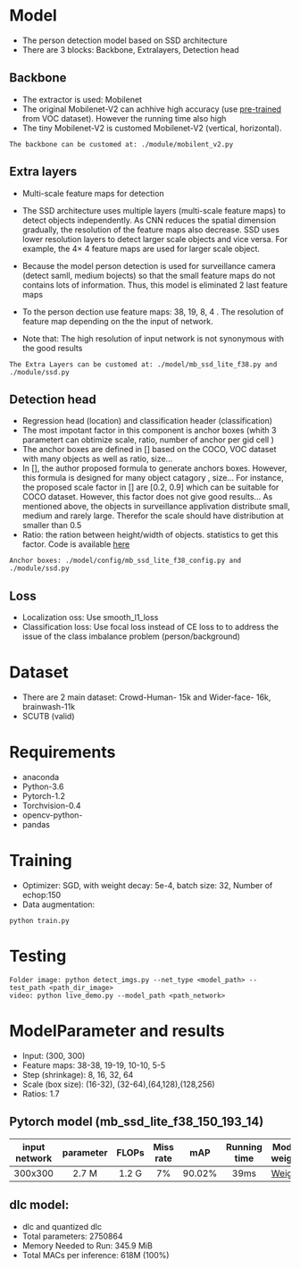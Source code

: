 

# Model
* The person detection model based on SSD architecture
* There are 3 blocks: Backbone, Extralayers, Detection head

## Backbone

* The extractor is used: Mobilenet
* The original Mobilenet-V2 can achhive high accuracy (use [pre-trained](https://storage.googleapis.com/models-hao/mb2-ssd-lite-mp-0_686.pth) from VOC dataset). However the running time also high
* The tiny Mobilenet-V2 is customed Mobilenet-V2 (vertical, horizontal).
```
The backbone can be customed at: ./module/mobilent_v2.py
```


## Extra layers
* Multi-scale feature maps for detection
* The SSD architecture uses multiple layers (multi-scale feature maps) to detect objects independently. As CNN reduces the spatial dimension gradually, the resolution of the feature maps also decrease. SSD uses lower resolution layers to detect larger scale objects and vice versa. For example, the 4× 4 feature maps are used for larger scale object.
* Because the model person detection is  used for surveillance camera (detect samll, medium bojects) so that the small feature maps do not contains lots of information. Thus, this model is eliminated 2 last feature maps
* To the person dection use feature maps: 38, 19, 8, 4 . The resolution of feature map depending on the the input of network.

* Note that: The high resolution of input network is not synonymous with the good results
```
The Extra Layers can be customed at: ./model/mb_ssd_lite_f38.py and ./module/ssd.py
```

## Detection head

* Regression head (location) and  classification header (classification)
* The most impotant factor in this component is anchor boxes (whith 3 parametert can obtimize scale, ratio, number of anchor per gid cell )
* The anchor boxes are defined in [] based on the COCO, VOC dataset with many objects as well as ratio, size...
* In [], the author proposed formula to generate anchors boxes. However, this formula is designed for many object catagory , size... For instance, the proposed scale factor in [] are [0.2, 0.9] which can be suitable for COCO dataset. However, this factor does not give good results... As mentioned above, the objects in surveillance applivation distribute small, medium and rarely large. Therefor the scale should have distribution at smaller than 0.5
* Ratio: the ration between height/width of objects. statistics to get this factor. Code is available [here]()

```
Anchor boxes: ./model/config/mb_ssd_lite_f38_config.py and ./module/ssd.py
```

## Loss 
* Localization oss: Use smooth_l1_loss
* Classification loss: Use focal loss instead of CE loss to  to address the issue of the class imbalance problem (person/background)

# Dataset
* There are 2 main dataset: Crowd-Human- 15k and Wider-face- 16k, brainwash-11k
* SCUTB (valid)

# Requirements
* anaconda
* Python-3.6
* Pytorch-1.2
* Torchvision-0.4
* opencv-python-
* pandas

# Training
* Optimizer: SGD, with weight decay: 5e-4, batch size: 32, Number of echop:150
* Data augmentation:
```
python train.py
```
# Testing
```
Folder image: python detect_imgs.py --net_type <model_path> --test_path <path_dir_image>
video: python live_demo.py --model_path <path_network>
```
# ModelParameter and results
* Input: (300, 300)
* Feature maps: 38-38, 19-19, 10-10, 5-5
* Step (shrinkage): 8, 16, 32, 64
* Scale (box size): (16-32), (32-64),(64,128),(128,256)
* Ratios: 1.7
  
## Pytorch model (mb_ssd_lite_f38_150_193_14)
  
| input network | parameter | FLOPs | Miss rate |  mAP   | Running time |                                      Model weight                                       |
| :-----------: | :-------: | :---: | :-------: | :----: | :----------: | :-------------------------------------------------------------------------------------: |
|    300x300    |   2.7 M   | 1.2 G |    7%     | 90.02% |     39ms     | [Weight](http://192.168.0.232:8929/tienln4/ai_camera_detector/-/tree/master/app%2Fhead) |

## dlc model:
* dlc and quantized dlc
* Total parameters: 2750864
* Memory Needed to Run: 345.9 MiB
* Total MACs per inference: 618M (100%)
  